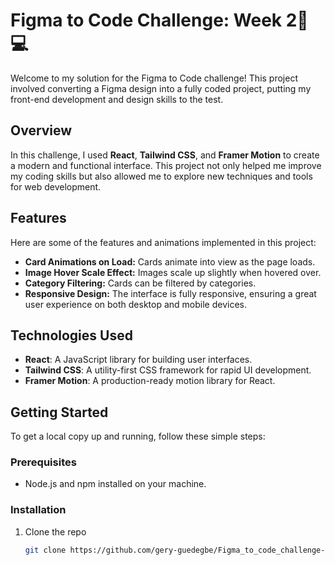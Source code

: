 # Figma to Code Challenge: Week 2🎨💻

Welcome to my solution for the Figma to Code challenge! This project involved converting a Figma design into a fully coded project, putting my front-end development and design skills to the test.

## Overview

In this challenge, I used **React**, **Tailwind CSS**, and **Framer Motion** to create a modern and functional interface. This project not only helped me improve my coding skills but also allowed me to explore new techniques and tools for web development.

## Features

Here are some of the features and animations implemented in this project:

- **Card Animations on Load:** Cards animate into view as the page loads.
- **Image Hover Scale Effect:** Images scale up slightly when hovered over.
- **Category Filtering:** Cards can be filtered by categories.
- **Responsive Design:** The interface is fully responsive, ensuring a great user experience on both desktop and mobile devices.

## Technologies Used

- **React**: A JavaScript library for building user interfaces.
- **Tailwind CSS**: A utility-first CSS framework for rapid UI development.
- **Framer Motion**: A production-ready motion library for React.

## Getting Started

To get a local copy up and running, follow these simple steps:

### Prerequisites

- Node.js and npm installed on your machine.

### Installation

1. Clone the repo
   ```sh
   git clone https://github.com/gery-guedegbe/Figma_to_code_challenge--ballamas.git
   ```

